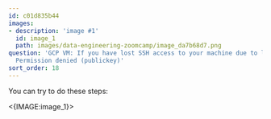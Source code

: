 ```yaml
---
id: c01d835b44
images:
- description: 'image #1'
  id: image_1
  path: images/data-engineering-zoomcamp/image_da7b68d7.png
question: 'GCP VM: If you have lost SSH access to your machine due to lack of space.
  Permission denied (publickey)'
sort_order: 18
---
```


You can try to do these steps:

<{IMAGE:image_1}>